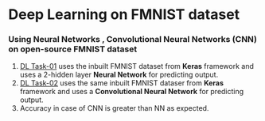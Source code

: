 # Deep Learning on FMNIST dataset
### Using Neural Networks , Convolutional Neural Networks (CNN) on open-source FMNIST dataset

1) [DL Task-01](https://github.com/Sarthak-22/Deep-Learning-on-FMNIST-dataset/blob/main/DL%20Task-01.ipynb) uses the inbuilt FMNIST dataset from **Keras** framework and uses a 2-hidden layer **Neural Network** for predicting output.
2) [DL Task-02](https://github.com/Sarthak-22/Deep-Learning-on-FMNIST-dataset/blob/main/DL%20Task-02.ipynb) uses the same inbuilt FMNIST dataser from **Keras** framework and uses a **Convolutional Neural Network** for predicting output.
3) Accuracy in case of CNN is greater than NN as expected.
 

